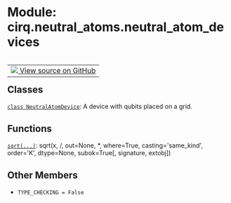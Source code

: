 <div itemscope itemtype="http://developers.google.com/ReferenceObject">
<meta itemprop="name" content="cirq.neutral_atoms.neutral_atom_devices" />
<meta itemprop="path" content="Stable" />
<meta itemprop="property" content="TYPE_CHECKING"/>
</div>

# Module: cirq.neutral_atoms.neutral_atom_devices

<!-- Insert buttons and diff -->

<table class="tfo-notebook-buttons tfo-api" align="left">

<td>
  <a target="_blank" href="https://github.com/quantumlib/cirq/tree/master/cirq/neutral_atoms/neutral_atom_devices.py">
    <img src="https://www.tensorflow.org/images/GitHub-Mark-32px.png" />
    View source on GitHub
  </a>
</td>
</table>







## Classes

[`class NeutralAtomDevice`](../../cirq/neutral_atoms/NeutralAtomDevice.md): A device with qubits placed on a grid.

## Functions

[`sqrt(...)`](../../cirq/neutral_atoms/neutral_atom_devices/sqrt.md): sqrt(x, /, out=None, *, where=True, casting='same_kind', order='K', dtype=None, subok=True[, signature, extobj])

## Other Members

* `TYPE_CHECKING = False` <a id="TYPE_CHECKING"></a>
